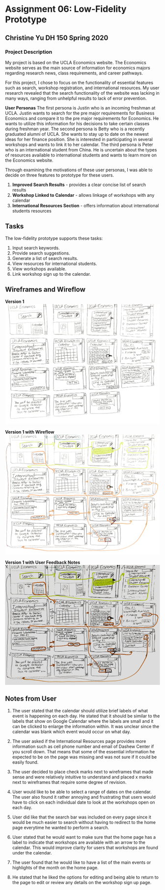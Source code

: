 # Assignment 06: Low-Fidelity Prototype
## Christine Yu DH 150 Spring 2020

### Project Description

My project is based on the UCLA Economics website. The Economics website serves as the main source of information for economics majors regarding research news, class requirements, and career pathways. 

For this project, I chose to focus on the functionality of essential features such as search, workshop registration, and international resources. My user research revealed that the search functionality of the website was lacking in many ways, ranging from unhelpful results to lack of error prevention.

**User Personas** The first persona is Justin who is an incoming freshman at UCLA. Justin wants to search for the pre major requirements for Business Economics and compare it to the pre major requirements for Economics. He wants to utilize this information for his decisions to take certain classes during freshman year. The second persona is Betty who is a recently graduated alumni of UCLA. She wants to stay up to date on the newest ideas for her finance position. She is interested in participating in several workshops and wants to link it to her calendar. The third persona is Peter who is an international student from China. He is uncertain about the types of resources available to international students and wants to learn more on the Economics website. 

Through examining the motivations of these user personas, I was able to decide on three features to prototype for these users. 
1. **Improved Search Results** - provides a clear concise list of search results 
2. **Workshop Linked to Calendar** - allows linkage of workshops with any calendar
3. **International Resources Section** - offers information about international students resources

## Tasks
The low-fidelity prototype supports these tasks:

1. Input search keywords. 
2. Provide search suggestions.
3. Generate a list of search results.
4. View resources for international students. 
5. View workshops available.  
6. Link workshop sign up to the calendar.

## Wireframes and Wireflow 

**Version 1**
<img src="./prototype 1.png" width=”50%”>

**Version 1 with Wireflow**
<img src="./prototype 2.png" width=”50%”>

**Version 1 with User Feedback Notes**
<img src="./prototype 3.jpg" width=”50%”>

## Notes from User

1. The user stated that the calendar should utilize brief labels of what event is happening on each day. He stated that it should be similar to the labels that show on Google Calendar where the labels are small and it can be clicked to enlarge the information within. It was unclear since the calendar was blank which event would occur on what day. 

2. The user asked if the International Resources page provides more information such as cell phone number and email of Dashew Center if you scroll down. That means that some of the essential information he expected to be on the page was missing and was not sure if it could be easily found. 

3. The user decided to place check marks next to wireframes that made sense and were relatively intuitive to understand and placed x marks next to wireframes that require some degree of revision. 

4. User would like to be able to select a range of dates on the calendar. The user also found it rather annoying and frustrating that users would have to click on each individual date to look at the workshops open on each day. 

5. User did like that the search bar was included on every page since it would be much easier to search without having to redirect to the home page everytime he wanted to perform a search. 

6. User stated that he would want to make sure that the home page has a label to indicate that workshops are available with an arrow to the calendar. This would improve clarity for users that workshops are found under the calendar. 

7. The user found that he would like to have a list of the main events or highlights of the month on the home page. 

8. He stated that he liked the options for editing and being able to return to the page to edit or review any details on the workshop sign up page. 


